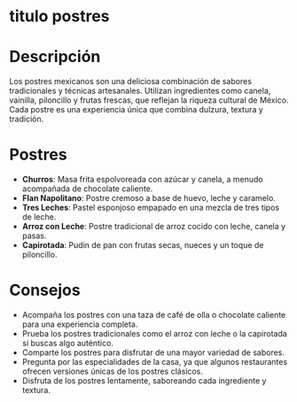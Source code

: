 # titulo postres

# Descripción
Los postres mexicanos son una deliciosa combinación de sabores tradicionales y técnicas artesanales. Utilizan ingredientes como canela, vainilla, piloncillo y frutas frescas, que reflejan la riqueza cultural de México. Cada postre es una experiencia única que combina dulzura, textura y tradición.

# Postres
- **Churros**: Masa frita espolvoreada con azúcar y canela, a menudo acompañada de chocolate caliente.
- **Flan Napolitano**: Postre cremoso a base de huevo, leche y caramelo.
- **Tres Leches**: Pastel esponjoso empapado en una mezcla de tres tipos de leche.
- **Arroz con Leche**: Postre tradicional de arroz cocido con leche, canela y pasas.
- **Capirotada**: Pudin de pan con frutas secas, nueces y un toque de piloncillo.

# Consejos
- Acompaña los postres con una taza de café de olla o chocolate caliente para una experiencia completa.
- Prueba los postres tradicionales como el arroz con leche o la capirotada si buscas algo auténtico.
- Comparte los postres para disfrutar de una mayor variedad de sabores.
- Pregunta por las especialidades de la casa, ya que algunos restaurantes ofrecen versiones únicas de los postres clásicos.
- Disfruta de los postres lentamente, saboreando cada ingrediente y textura.